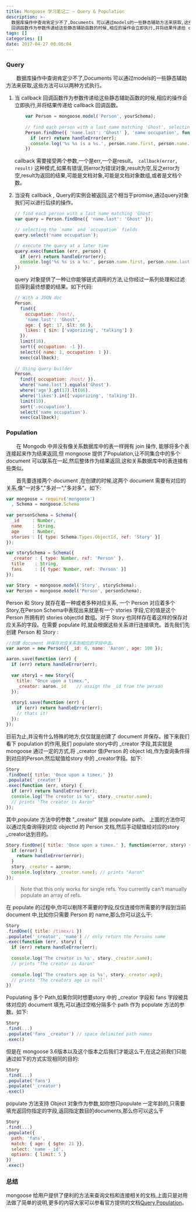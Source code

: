 ```yaml
---
title: Mongoose 学习笔记二 — Query & Population
description: >-
  数据库操作中查询肯定少不了,Documents 可以通过models的一些静态辅助方法来获取,这些方法可以以两种方式执行。1. 当 callback
  回调函数作为参数传递给这些静态辅助函数的时候,相应的操作会立即执行,并将结果传递给 callback 回调函数。
tags: []
categories: []
date: 2017-04-27 00:06:04
---
```



### Query

　　数据库操作中查询肯定少不了,Documents 可以通过models的一些静态辅助方法来获取,这些方法可以以两种方式执行。

1. 当 callback 回调函数作为参数传递给这些静态辅助函数的时候,相应的操作会立即执行,并将结果传递给 callback 回调函数。

    ```javascript
        var Person = mongoose.model('Person', yourSchema);
        
        // find each person with a last name matching 'Ghost', selecting the `name` and `occupation` fields
        Person.findOne({ 'name.last': 'Ghost' }, 'name occupation', function (err, person) {
          if (err) return handleError(err);
          console.log('%s %s is a %s.', person.name.first, person.name.last, person.occupation) // Space Ghost is a talk show host.
        })
    ```
    
    callback 需要接受两个参数,一个是err,一个是result。`` callback(error, result)`` 这种模式,如果有错误,则error为错误对象,result为空,反之error为空,result为返回的结果,可能是文档对象,可能是文档对象数组,或者是文档个数。
    
2. 当没有 callback , Query的实例会被返回,这个相当于promise,通过query对象我们可以进行后续的操作。
    
    ```javascript
    // find each person with a last name matching 'Ghost'
    var query = Person.findOne({ 'name.last': 'Ghost' });
    
    // selecting the `name` and `occupation` fields
    query.select('name occupation');
    
    // execute the query at a later time
    query.exec(function (err, person) {
      if (err) return handleError(err);
      console.log('%s %s is a %s.', person.name.first, person.name.last, person.occupation) // Space Ghost is a talk show host.
    })
    ```
    query 对象提供了一种让你能够链式调用的方法,让你经过一系列处理和过滤后得到最终想要的结果。如下代码:
    
    ```javascript
    // With a JSON doc
    Person.
      find({
        occupation: /host/,
        'name.last': 'Ghost',
        age: { $gt: 17, $lt: 66 },
        likes: { $in: ['vaporizing', 'talking'] }
      }).
      limit(10).
      sort({ occupation: -1 }).
      select({ name: 1, occupation: 1 }).
      exec(callback);
      
    // Using query builder
    Person.
      find({ occupation: /host/ }).
      where('name.last').equals('Ghost').
      where('age').gt(17).lt(66).
      where('likes').in(['vaporizing', 'talking']).
      limit(10).
      sort('-occupation').
      select('name occupation').
      exec(callback);
    ```

### Population

　　在 Mongodb 中并没有像关系数据库中的表一样拥有 join 操作, 能够将多个表连接起来作为结果返回,但 mongoose 提供了Population,让不同集合中的多个 document 可以联系在一起,然后整体作为结果返回,这和关系数据库中的表连接有些类似。

　　首先要连接两个 document ,在创建的时候,这两个 document 需要有对应的关系,像"一对多","多对一","多对多"。如下:

```javascript
var mongoose = require('mongoose')
  , Schema = mongoose.Schema
  
var personSchema = Schema({
  _id     : Number,
  name    : String,
  age     : Number,
  stories : [{ type: Schema.Types.ObjectId, ref: 'Story' }]
});

var storySchema = Schema({
  _creator : { type: Number, ref: 'Person' },
  title    : String,
  fans     : [{ type: Number, ref: 'Person' }]
});

var Story  = mongoose.model('Story', storySchema);
var Person = mongoose.model('Person', personSchema);

```

Person 和 Story 就存在着一种或者多种对应关系, 一个 Person 对应着多个 Story,在Person Schema中表现出来就是有一个 stories 字段,它的值是这个 Person 所拥有的 stories objectId 数组。对于 Story 也同样存在着这样的保存对应关系的字段。在需要 populate 时,就会根据这些关系进行连接填充。首先我们先创建 Person 和 Story :
 
 ```javascript
 //创建 document 并保存对应关系到相应的字段中去。
 var aaron = new Person({ _id: 0, name: 'Aaron', age: 100 });
 
 aaron.save(function (err) {
   if (err) return handleError(err);
   
   var story1 = new Story({
     title: "Once upon a timex.",
     _creator: aaron._id    // assign the _id from the person
   });
   
   story1.save(function (err) {
     if (err) return handleError(err);
     // thats it!
   });
 });
 ```
 
 目前为止,并没有什么特殊的地方,仅仅就是创建了 document 并保存。接下来我们看下 population 的作用,我们 populate story中的 _creator 字段,其实就是 mongoose 通过一定的方式,将 _creator 值(Person 的 object Id),作为查询条件得到对应的Person,然后赋值给story 中的 _creator字段。如下:
 
 ```javascript
 Story
 .findOne({ title: 'Once upon a timex.' })
 .populate('_creator')
 .exec(function (err, story) {
   if (err) return handleError(err);
   console.log('The creator is %s', story._creator.name);
   // prints "The creator is Aaron"
 });
 ```
 其中,populate 方法中的参数 "_creator" 就是 populate path。 上面的方法你可以通过先查询得到对应 objectId 的 Person 文档,然后手动赋值给对应的story _creator达到目的。
 
 ```javascript
 Story.findOne({ title: 'Once upon a timex.' }, function(error, story) {
   if (error) {
     return handleError(error);
   }
   story._creator = aaron;
   console.log(story._creator.name); // prints "Aaron"
 });
 ```
 
 > Note that this only works for single refs. You currently can't manually populate an array of refs.
 
在 populate 的过程中,你可以剔除不需要的字段,仅仅连接你所需要的字段到当前 document 中,比如你只需要 Person 的 name,那么你可以这么干:

```javascript
Story
.findOne({ title: /timex/i })
.populate('_creator', 'name') // only return the Persons name
.exec(function (err, story) {
  if (err) return handleError(err);
  
  console.log('The creator is %s', story._creator.name);
  // prints "The creator is Aaron"
  
  console.log('The creators age is %s', story._creator.age);
  // prints "The creators age is null'
})
```

Populating 多个 Path,如果你同时想要story 中的 _creator 字段和 fans 字段被具体对应的 document 填充,可以通过空格分隔多个 path 作为 populate 方法的参数。如下:

```javascript
Story
.find(...)
.populate('fans _creator') // space delimited path names
.exec()
```

但是在 mongoose 3.6版本以及这个版本之后我们才能这么干,在这之前我们只能通过如下的方式实现相同的目的:
 
 ```javascript
 Story
 .find(...)
 .populate('fans')
 .populate('_creator')
 .exec()
 ```
 
populate 方法支持 Object 对象作为参数,如你想只populate 一定年龄的,只需要填充返回你指定的字段,返回指定数目的documents,那么你可以这么干

```javascript
Story
.find(...)
.populate({
  path: 'fans',
  match: { age: { $gte: 21 }},
  select: 'name -_id',
  options: { limit: 5 }
})
.exec()
```


### 总结

mongoose 给用户提供了便利的方法来查询文档和连接相关的文档,上面只是对用法做了简单的说明,更多的内容大家可以参看官方提供的文档[Query](http://mongoosejs.com/docs/queries.html),[Population](http://mongoosejs.com/docs/populate.html)。